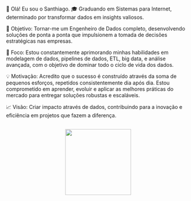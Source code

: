 👋 Olá! Eu sou o Santhiago.
🎓 Graduando em Sistemas para Internet, determinado por transformar dados em insights valiosos.

🌱 Objetivo: Tornar-me um Engenheiro de Dados completo, desenvolvendo soluções de ponta a ponta que impulsionem a tomada de decisões estratégicas nas empresas.

🔧 Foco: Estou constantemente aprimorando minhas habilidades em modelagem de dados, pipelines de dados, ETL, big data, e análise avançada, com o objetivo de dominar todo o ciclo de vida dos dados.

💡 Motivação: Acredito que o sucesso é construído através da soma de pequenos esforços, repetidos consistentemente dia após dia. Estou comprometido em aprender, evoluir e aplicar as melhores práticas do mercado para entregar soluções robustas e escaláveis.

📈 Visão: Criar impacto através de dados, contribuindo para a inovação e eficiência em projetos que fazem a diferença.

##
 

<div align="center">
  <a href="https://github.com/Santhiago17">
  <img height="180em" src="https://github-readme-stats.vercel.app/api/top-langs/?username=Santhiago17&layout=compact&langs_count=7&theme=dark"/>
</div>
 
 ##

